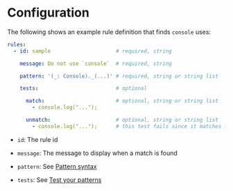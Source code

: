 # Configuration

The following shows an example rule definition that finds `console` uses:

```yml
rules:
  - id: sample                     # required, string

    message: Do not use `console`  # required, string

    pattern: '(_: Console)._(...)' # required, string or string list

    tests:                         # optional

      match:                       # optional, string or string list
        - console.log("...");

      unmatch:                     # optional, string or string list
        - console.log("...");      # this test fails since it matches the pattern
```

- `id`: The rule id

- `message`: The message to display when a match is found

- `pattern`: See [Pattern syntax](pattern.md)

- `tests`: See [Test your patterns](cli.md#test-your-patterns)
